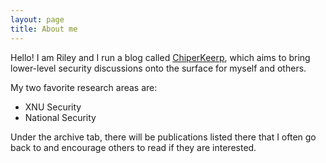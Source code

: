 ```yaml
---
layout: page
title: About me
---
```


Hello! I am Riley and I run a blog called [ChiperKeerp](https://substack.com/@cipherkeeper), which aims to bring lower-level security discussions
onto the surface for myself and others.

My two favorite research areas are:
- XNU Security
- National Security

Under the archive tab, there will be publications listed there that I often go back to and encourage others to read if they are interested.

